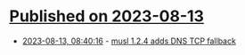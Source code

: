 # [Published on 2023-08-13](index.md)

* [2023-08-13, 08:40:16](https://lobste.rs/s/r259zt/musl_1_2_4_adds_dns_tcp_fallback) - [musl 1.2.4 adds DNS TCP fallback](https://www.openwall.com/lists/musl/2023/05/02/1)
